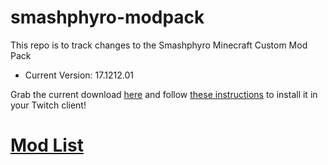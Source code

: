 # smashphyro-modpack
This repo is to track changes to the Smashphyro Minecraft Custom Mod Pack

- Current Version: 17.1212.01

Grab the current download [here](https://github.com/waggz81/smashphyro-modpack/raw/master/Smashphyro-17.1212.01.zip) and follow [these instructions](https://help.twitch.tv/customer/en/portal/articles/2764215-guide-to-modpacks#Import) to install it in your Twitch client!

# [Mod List](https://htmlpreview.github.io/?https://github.com/waggz81/smashphyro-modpack/blob/master/modlist.html)
